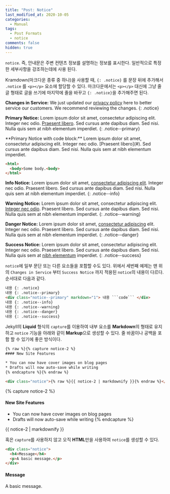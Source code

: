 ```yaml
---
title: "Post: Notice"
last_modified_at: 2020-10-05
categories:
  - Manual
tags:
  - Post Formats
  - notice
comments: false
hidden: true
---
```



`notice`. 즉, 안내문은 주변 컨텐츠 정보를 설명하는 정보를 표시한다. 일반적으로 특정한 세부사항을 강조하는데에 사용 된다.

Kramdown(마크다운 종류 중 하나)을 사용할 때, `{: .notice}` 를 문장 뒤에 추가해서 `.notice` 를 `<p></p>` 요소에 할당할 수 있다. 마크다운에서는 `<p></p>` 대신에 그냥 줄글 형태로 글을 쓰기에 마지막에 줄을 바꾸고 `{: .notice}`을 추가해주면 된다.

**Changes in Service:** We just updated our [privacy policy](#) here to better service our customers. We recommend reviewing the changes.
{: .notice}

**Primary Notice:** Lorem ipsum dolor sit amet, consectetur adipiscing elit. Integer nec odio. [Praesent libero](#). Sed cursus ante dapibus diam. Sed nisi. Nulla quis sem at nibh elementum imperdiet.
{: .notice--primary}

<div class="notice--primary" markdown="1">
**Primary Notice with code block:** Lorem ipsum dolor sit amet, consectetur adipiscing elit. Integer nec odio. [Praesent libero](#). Sed cursus ante dapibus diam. Sed nisi. Nulla quis sem at nibh elementum imperdiet.

```html
<html>
  <body>Some body.<body>
</html>
```
</div>

**Info Notice:** Lorem ipsum dolor sit amet, [consectetur adipiscing elit](#). Integer nec odio. Praesent libero. Sed cursus ante dapibus diam. Sed nisi. Nulla quis sem at nibh elementum imperdiet.
{: .notice--info}

**Warning Notice:** Lorem ipsum dolor sit amet, consectetur adipiscing elit. [Integer nec odio](#). Praesent libero. Sed cursus ante dapibus diam. Sed nisi. Nulla quis sem at nibh elementum imperdiet.
{: .notice--warning}

**Danger Notice:** Lorem ipsum dolor sit amet, [consectetur adipiscing](#) elit. Integer nec odio. Praesent libero. Sed cursus ante dapibus diam. Sed nisi. Nulla quis sem at nibh elementum imperdiet.
{: .notice--danger}

**Success Notice:** Lorem ipsum dolor sit amet, consectetur adipiscing elit. Integer nec odio. Praesent libero. Sed cursus ante dapibus diam. Sed nisi. Nulla quis sem at [nibh elementum](#) imperdiet.
{: .notice--success}

`notice`에 일부 문단 또는 다른 요소들을 포함할 수도 있다. 위에서 세번째 예제는 
맨 위의 `Changes in Service` 부터 `Success Notice` 까지 적용된 `notice`의 내용이 다르다. 순서대로 다음과 같다.
```html
내용 {: .notice}
내용 {: .notice--primary}
<div class="notice--primary" markdown="1"> 내용 ```code``` </div>
내용 {: .notice--info}
내용 {: .notice--warning}
내용 {: .notice--danger}
내용 {: .notice--success}
```


Jekyll의 **Liquid** 형식의 `capture`를 이용하여 내부 요소를 **Markdown**의 형태로 유지하고 `notice` 기능을 아래와 같이 **Markup**으로 생성할 수 있다. 줄 바꿈이나 공백을 포함 할 수 있기에 좋은 방식이다. 

```html
{% raw %}{% capture notice-2 %}
#### New Site Features

* You can now have cover images on blog pages
* Drafts will now auto-save while writing
{% endcapture %}{% endraw %}

<div class="notice">{% raw %}{{ notice-2 | markdownify }}{% endraw %}</div>
```

{% capture notice-2 %}
#### New Site Features

* You can now have cover images on blog pages
* Drafts will now auto-save while writing
{% endcapture %}

<div class="notice">
  {{ notice-2 | markdownify }}
</div>

혹은 `capture`를 사용하지 않고 오직 **HTML**만을 사용하여 `notice`를 생성할 수 있다. 
```html
<div class="notice">
  <h4>Message</h4>
  <p>A basic message.</p>
</div>
```

<div class="notice">
  <h4>Message</h4>
  <p>A basic message.</p>
</div>